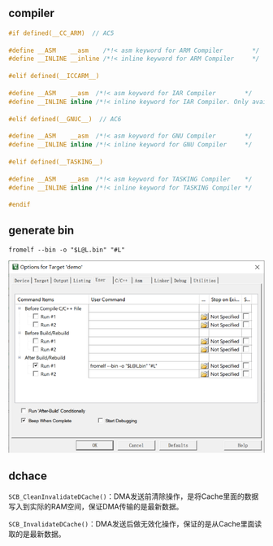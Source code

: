 ## compiler


```c
#if defined(__CC_ARM)  // AC5

#define __ASM    __asm    /*!< asm keyword for ARM Compiler        */
#define __INLINE __inline /*!< inline keyword for ARM Compiler     */

#elif defined(__ICCARM__)

#define __ASM    __asm  /*!< asm keyword for IAR Compiler        */
#define __INLINE inline /*!< inline keyword for IAR Compiler. Only avaiable in High optimization mode! */

#elif defined(__GNUC__)  // AC6

#define __ASM    __asm  /*!< asm keyword for GNU Compiler        */
#define __INLINE inline /*!< inline keyword for GNU Compiler     */

#elif defined(__TASKING__)

#define __ASM    __asm  /*!< asm keyword for TASKING Compiler    */
#define __INLINE inline /*!< inline keyword for TASKING Compiler */

#endif
```

## generate bin

```
fromelf --bin -o "$L@L.bin" "#L"
```

![bingen](.assest/README/bingen.png)

## dchace

`SCB_CleanInvalidateDCache()`：DMA发送前清除操作，是将Cache里面的数据写入到实际的RAM空间，保证DMA传输的是最新数据。

`SCB_InvalidateDCache()`：DMA发送后做无效化操作，保证的是从Cache里面读取的是最新数据。